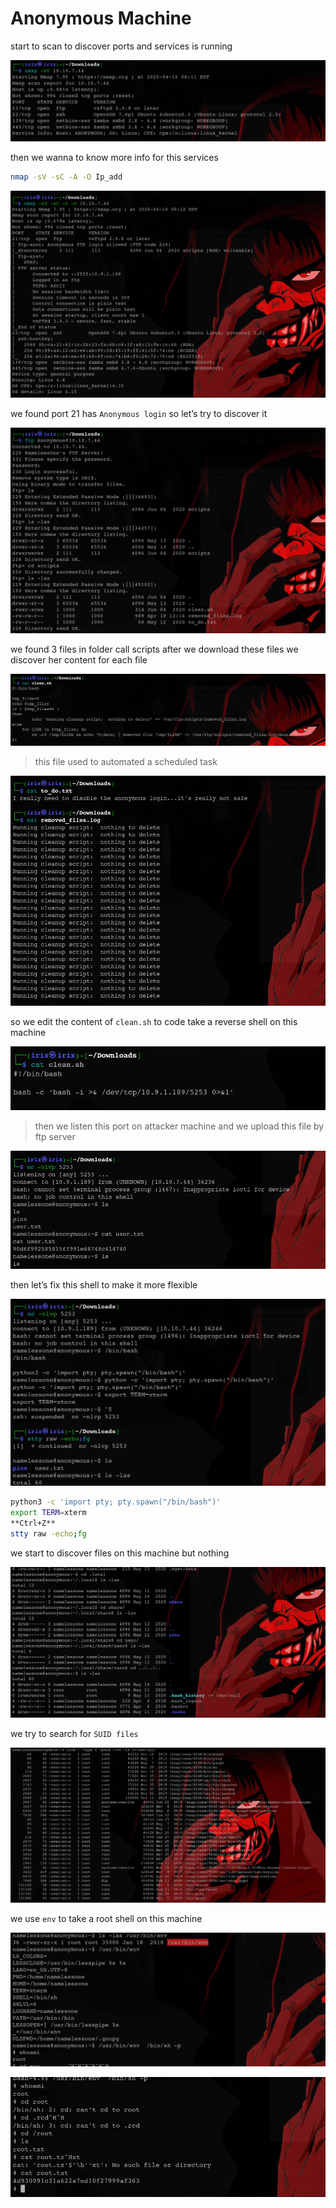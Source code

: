 # Anonymous Machine

start to scan to discover ports and services is running

![Screenshot 2025-04-10 143942.png](<../../.gitbook/assets/Screenshot_2025 04 10_143942.png>)

then we wanna to know more info for this services

```bash
nmap -sV -sC -A -O Ip_add
```

![Screenshot 2025-04-10 143959.png](<../../.gitbook/assets/Screenshot_2025 04 10_143959.png>)

we found port 21 has `Anonymous login` so let’s try to discover it

![Screenshot 2025-04-10 144057.png](<../../.gitbook/assets/Screenshot_2025 04 10_144057.png>)

we found 3 files in folder call scripts after we download these files we discover her content for each file

![Screenshot 2025-04-10 144138.png](<../../.gitbook/assets/Screenshot_2025 04 10_144138.png>)

> this file used to automated a scheduled task

![Screenshot 2025-04-10 144151.png](<../../.gitbook/assets/Screenshot_2025 04 10_144151.png>)

so we edit the content of `clean.sh` to code take a reverse shell on this machine

![Screenshot 2025-04-10 144214.png](<../../.gitbook/assets/Screenshot_2025 04 10_144214.png>)

> then we listen this port on attacker machine and we upload this file by ftp server

![Screenshot 2025-04-10 144230.png](<../../.gitbook/assets/Screenshot_2025 04 10_144230.png>)

then let’s fix this shell to make it more flexible

![Screenshot 2025-04-10 144307.png](<../../.gitbook/assets/Screenshot_2025 04 10_144307.png>)

```bash
python3 -c 'import pty; pty.spawn("/bin/bash")'
export TERM=xterm
**Ctrl+Z**
stty raw -echo;fg
```

we start to discover files on this machine but nothing

![Screenshot 2025-04-10 144317.png](<../../.gitbook/assets/Screenshot_2025 04 10_144317.png>)

we try to search for `SUID files`

![Screenshot 2025-04-10 144334.png](<../../.gitbook/assets/Screenshot_2025 04 10_144334.png>)

we use `env` to take a root shell on this machine

![Screenshot 2025-04-10 144349.png](<../../.gitbook/assets/Screenshot_2025 04 10_144349.png>)

![Screenshot 2025-04-10 144407.png](<../../.gitbook/assets/Screenshot_2025 04 10_144407.png>)
